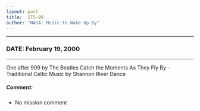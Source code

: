 ```yaml
---
layout: post
title:  STS-99
author: "NASA: Music to Wake Up By"
---
```


----
### DATE: February 19, 2000
----
One after 909 by The Beatles
Catch the Moments As They Fly By - Traditional Celtic Music by Shannon River Dance

##### Comment:
* No mission comment
